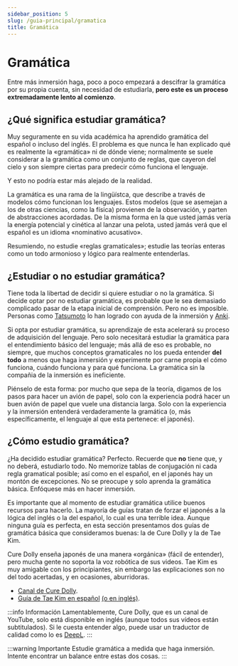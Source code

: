 ```yaml
---
sidebar_position: 5
slug: /guia-principal/gramatica
title: Gramática
---
```

# Gramática

Entre más inmersión haga, poco a poco empezará a descifrar la gramática por su propia cuenta, sin necesidad de estudiarla, **pero este es un proceso extremadamente lento al comienzo**. 

## ¿Qué significa estudiar gramática?
Muy seguramente en su vida académica ha aprendido gramática del español o incluso del inglés. El problema es que nunca le han explicado qué es realmente la «gramática» ni de dónde viene; normalmente se suele considerar a la gramática como un conjunto de reglas, que cayeron del cielo y son siempre ciertas para predecir cómo funciona el lenguaje. 

Y esto no podría estar más alejado de la realidad.

La gramática es una rama de la lingüístca, que describe a través de modelos cómo funcionan los lenguajes. Estos modelos (que se asemejan a los de otras ciencias, como la física) provienen de la observación, y parten de abstracciones acordadas. De la misma forma en la que usted jamás vería la energía potencial y cinética al lanzar una pelota, usted jamás verá que el español es un idioma «nominativo acusativo».

Resumiendo, no estudie «reglas gramaticales»; estudie las teorías enteras como un todo armonioso y lógico para realmente entenderlas.

## ¿Estudiar o no estudiar gramática? 
Tiene toda la libertad de decidir si quiere estudiar o no la gramática. Si decide optar por no estudiar gramática, es probable que le sea demasiado complicado pasar de la etapa inicial de comprensión. Pero no es imposible. Personas como [Tatsumoto](https://tatsumoto.neocities.org/blog/index.html) lo han logrado con ayuda de la inmersión y [Anki](../configuration/Anki.mdx). 

Si opta por estudiar gramática, su aprendizaje de esta acelerará su proceso de adquisición del lenguaje. Pero solo necesitará estudiar la gramática para el entendimiento básico del lenguaje; más allá de eso es probable, no siempre, que muchos conceptos gramaticales no los pueda entender **del todo** a menos que haga inmersión y experimente por carne propia el cómo funciona, cuándo funciona y para qué funciona. La gramática sin la compañia de la inmersión es ineficiente.

Piénselo de esta forma: por mucho que sepa de la teoría, digamos de los pasos para hacer un avión de papel, solo con la experiencia podrá hacer un buen avión de papel que vuele una distancia larga. Solo con la experiencia y la inmersión entenderá verdaderamente la gramática (o, más específicamente, el lenguaje al que esta pertenece: el japonés).

## ¿Cómo estudio gramática?
¿Ha decidido estudiar gramática? Perfecto. Recuerde que **no** tiene que, y no deberá, estudiarlo todo. No memorize tablas de conjugación ni cada regla gramatical posible; así como en el español, en el japonés hay un montón de excepciones. No se preocupe y solo aprenda la gramática básica. Enfóquese más en hacer inmersión.

Es importante que al momento de estudiar gramática utilice buenos recursos para hacerlo. La mayoría de guías tratan de forzar el japonés a la lógica del inglés o la del español, lo cual es una terrible idea. Aunque ninguna guía es perfecta, en esta sección presentamos dos guías de gramática básica que consideramos buenas: la de Cure Dolly y la de Tae Kim. 

Cure Dolly enseña japonés de una manera «orgánica» (fácil de entender), pero mucha gente no soporta la voz robótica de sus videos. Tae Kim es muy amigable con los principiantes, sin embargo las explicaciones son no del todo acertadas, y en ocasiones, aburridoras.

- [Canal de Cure Dolly](https://www.youtube.com/playlist?list=PLg9uYxuZf8x_A-vcqqyOFZu06WlhnypWj).
- [Guía de Tae Kim en español](https://www.guidetojapanese.org/spanish/index.html) [(o en inglés)](http://guidetojapanese.org/learn/grammar).

:::info Información
Lamentablemente, Cure Dolly, que es un canal de YouTube, solo está disponible en inglés (aunque todos sus vídeos están subtitulados). Si le cuesta entender algo, puede usar un traductor de calidad como lo es [DeepL](https://www.deepl.com/translator).
:::

:::warning Importante
Estudie gramática a medida que haga inmersión. Intente encontrar un balance entre estas dos cosas.
:::
